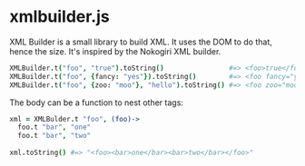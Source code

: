 xmlbuilder.js
=============

XML Builder is a small library to build XML. It uses the DOM to do that, hence the size.
It's inspired by the Nokogiri XML builder.

```coffee
XMLBuilder.t("foo", "true").toString()                #=> <foo>true</foo>
XMLBuilder.t("foo", {fancy: "yes"}).toString()        #=> <foo fancy="yes"></foo>
XMLBuilder.t("foo", {zoo: "moo"}, "hello").toString() #=> <foo zoo="moo">hello</foo>
```

The body can be a function to nest other tags: 

```coffee
xml = XMLBulder.t "foo", (foo)->
  foo.t "bar", "one"
  foo.t "bar", "two"
  
xml.toString() #=> "<foo><bar>one</bar><bar>two</bar></foo>"
```

